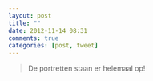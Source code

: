 ```yaml
---
layout: post
title: ""
date: 2012-11-14 08:31
comments: true
categories: [post, tweet]
---
```

> De portretten staan er helemaal op!